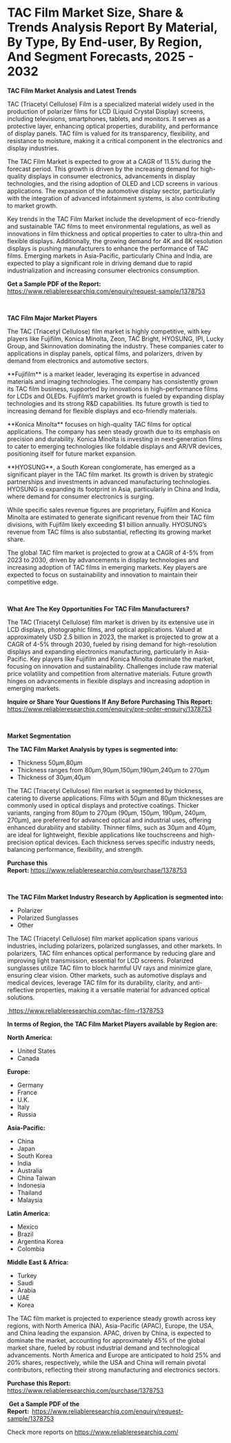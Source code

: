 <p><h1>TAC Film Market Size, Share & Trends Analysis Report By Material, By Type, By End-user, By Region, And Segment Forecasts, 2025 - 2032</h1></p><p><strong>TAC Film Market Analysis and Latest Trends</strong></p>
<p><p>TAC (Triacetyl Cellulose) Film is a specialized material widely used in the production of polarizer films for LCD (Liquid Crystal Display) screens, including televisions, smartphones, tablets, and monitors. It serves as a protective layer, enhancing optical properties, durability, and performance of display panels. TAC film is valued for its transparency, flexibility, and resistance to moisture, making it a critical component in the electronics and display industries.</p><p>The TAC Film Market is expected to grow at a CAGR of 11.5% during the forecast period. This growth is driven by the increasing demand for high-quality displays in consumer electronics, advancements in display technologies, and the rising adoption of OLED and LCD screens in various applications. The expansion of the automotive display sector, particularly with the integration of advanced infotainment systems, is also contributing to market growth.</p><p>Key trends in the TAC Film Market include the development of eco-friendly and sustainable TAC films to meet environmental regulations, as well as innovations in film thickness and optical properties to cater to ultra-thin and flexible displays. Additionally, the growing demand for 4K and 8K resolution displays is pushing manufacturers to enhance the performance of TAC films. Emerging markets in Asia-Pacific, particularly China and India, are expected to play a significant role in driving demand due to rapid industrialization and increasing consumer electronics consumption.</p></p>
<p><strong>Get a Sample PDF of the Report:&nbsp;</strong> <a href="https://www.reliableresearchiq.com/enquiry/request-sample/1378753?utm_campaign=2139&utm_medium=2&utm_source=Github&utm_content=ia&utm_term=25012025&utm_id=tac-film">https://www.reliableresearchiq.com/enquiry/request-sample/1378753</a></p>
<p>&nbsp;</p>
<p><strong>TAC Film Major Market Players</strong></p>
<p><p>The TAC (Triacetyl Cellulose) film market is highly competitive, with key players like Fujifilm, Konica Minolta, Zeon, TAC Bright, HYOSUNG, IPI, Lucky Group, and Skinnovation dominating the industry. These companies cater to applications in display panels, optical films, and polarizers, driven by demand from electronics and automotive sectors.</p><p>**Fujifilm** is a market leader, leveraging its expertise in advanced materials and imaging technologies. The company has consistently grown its TAC film business, supported by innovations in high-performance films for LCDs and OLEDs. Fujifilm’s market growth is fueled by expanding display technologies and its strong R&D capabilities. Its future growth is tied to increasing demand for flexible displays and eco-friendly materials.</p><p>**Konica Minolta** focuses on high-quality TAC films for optical applications. The company has seen steady growth due to its emphasis on precision and durability. Konica Minolta is investing in next-generation films to cater to emerging technologies like foldable displays and AR/VR devices, positioning itself for future market expansion.</p><p>**HYOSUNG**, a South Korean conglomerate, has emerged as a significant player in the TAC film market. Its growth is driven by strategic partnerships and investments in advanced manufacturing technologies. HYOSUNG is expanding its footprint in Asia, particularly in China and India, where demand for consumer electronics is surging.</p><p>While specific sales revenue figures are proprietary, Fujifilm and Konica Minolta are estimated to generate significant revenue from their TAC film divisions, with Fujifilm likely exceeding $1 billion annually. HYOSUNG’s revenue from TAC films is also substantial, reflecting its growing market share.</p><p>The global TAC film market is projected to grow at a CAGR of 4-5% from 2023 to 2030, driven by advancements in display technologies and increasing adoption of TAC films in emerging markets. Key players are expected to focus on sustainability and innovation to maintain their competitive edge.</p></p>
<p>&nbsp;</p>
<p><strong>What Are The Key Opportunities For TAC Film Manufacturers?</strong></p>
<p><p>The TAC (Triacetyl Cellulose) film market is driven by its extensive use in LCD displays, photographic films, and optical applications. Valued at approximately USD 2.5 billion in 2023, the market is projected to grow at a CAGR of 4-5% through 2030, fueled by rising demand for high-resolution displays and expanding electronics manufacturing, particularly in Asia-Pacific. Key players like Fujifilm and Konica Minolta dominate the market, focusing on innovation and sustainability. Challenges include raw material price volatility and competition from alternative materials. Future growth hinges on advancements in flexible displays and increasing adoption in emerging markets.</p></p>
<p><strong>Inquire or Share Your Questions If Any Before Purchasing This Report:</strong> <a href="https://www.reliableresearchiq.com/enquiry/pre-order-enquiry/1378753?utm_campaign=2139&utm_medium=2&utm_source=Github&utm_content=ia&utm_term=25012025&utm_id=tac-film">https://www.reliableresearchiq.com/enquiry/pre-order-enquiry/1378753</a></p>
<p>&nbsp;</p>
<p><strong>Market Segmentation</strong></p>
<p><strong>The TAC Film Market Analysis by types is segmented into:</strong></p>
<p><ul><li>Thickness 50μm,80μm</li><li>Thickness ranges from 80μm,90μm,150μm,190μm,240μm to 270μm</li><li>Thickness of 30μm,40μm</li></ul></p>
<p><p>The TAC (Triacetyl Cellulose) film market is segmented by thickness, catering to diverse applications. Films with 50μm and 80μm thicknesses are commonly used in optical displays and protective coatings. Thicker variants, ranging from 80μm to 270μm (90μm, 150μm, 190μm, 240μm, 270μm), are preferred for advanced optical and industrial uses, offering enhanced durability and stability. Thinner films, such as 30μm and 40μm, are ideal for lightweight, flexible applications like touchscreens and high-precision optical devices. Each thickness serves specific industry needs, balancing performance, flexibility, and strength.</p></p>
<p><strong>Purchase this Report:&nbsp;</strong><a href="https://www.reliableresearchiq.com/purchase/1378753?utm_campaign=2139&utm_medium=2&utm_source=Github&utm_content=ia&utm_term=25012025&utm_id=tac-film">https://www.reliableresearchiq.com/purchase/1378753</a></p>
<p>&nbsp;</p>
<p><strong>The TAC Film Market Industry Research by Application is segmented into:</strong></p>
<p><ul><li>Polarizer</li><li>Polarized Sunglasses</li><li>Other</li></ul></p>
<p><p>The TAC (Triacetyl Cellulose) film market application spans various industries, including polarizers, polarized sunglasses, and other markets. In polarizers, TAC film enhances optical performance by reducing glare and improving light transmission, essential for LCD screens. Polarized sunglasses utilize TAC film to block harmful UV rays and minimize glare, ensuring clear vision. Other markets, such as automotive displays and medical devices, leverage TAC film for its durability, clarity, and anti-reflective properties, making it a versatile material for advanced optical solutions.</p></p>
<p><a href="https://www.reliableresearchiq.com/tac-film-r1378753?utm_campaign=2139&utm_medium=2&utm_source=Github&utm_content=ia&utm_term=25012025&utm_id=tac-film">&nbsp;https://www.reliableresearchiq.com/tac-film-r1378753</a></p>
<p><strong>In terms of Region, the TAC Film Market Players available by Region are:</strong></p>
<p>
    <p> <strong> North America: </strong>
        <ul>
            <li>United States</li>
            <li>Canada</li>
        </ul>
        </p> 
    <p> <strong> Europe: </strong>
        <ul>
            <li>Germany</li>
            <li>France</li>
            <li>U.K.</li>
            <li>Italy</li>
            <li>Russia</li>
        </ul>
        </p> 
    <p> <strong> Asia-Pacific: </strong>
        <ul>
            <li>China</li>
            <li>Japan</li>
            <li>South Korea</li>
            <li>India</li>
            <li>Australia</li>
            <li>China Taiwan</li>
            <li>Indonesia</li>
            <li>Thailand</li>
            <li>Malaysia</li>
        </ul>
        </p> 
    <p> <strong> Latin America: </strong>
        <ul>
            <li>Mexico</li>
            <li>Brazil</li>
            <li>Argentina Korea</li>
            <li>Colombia</li>
        </ul>
        </p> 
    <p> <strong> Middle East & Africa: </strong>
        <ul>
            <li>Turkey</li>
            <li>Saudi</li>
            <li>Arabia</li>
            <li>UAE</li>
            <li>Korea</li>
        </ul>
    </p>
    </p>
<p><p>The TAC film market is projected to experience steady growth across key regions, with North America (NA), Asia-Pacific (APAC), Europe, the USA, and China leading the expansion. APAC, driven by China, is expected to dominate the market, accounting for approximately 45% of the global market share, fueled by robust industrial demand and technological advancements. North America and Europe are anticipated to hold 25% and 20% shares, respectively, while the USA and China will remain pivotal contributors, reflecting their strong manufacturing and electronics sectors.</p></p>
<p><strong>Purchase this Report: </strong><a href="https://www.reliableresearchiq.com/purchase/1378753?utm_campaign=2139&utm_medium=2&utm_source=Github&utm_content=ia&utm_term=25012025&utm_id=tac-film">https://www.reliableresearchiq.com/purchase/1378753</a></p>
<p>&nbsp;<strong>Get a Sample PDF of the Report:&nbsp;&nbsp;</strong><a href="https://www.reliableresearchiq.com/enquiry/request-sample/1378753?utm_campaign=2139&utm_medium=2&utm_source=Github&utm_content=ia&utm_term=25012025&utm_id=tac-film">https://www.reliableresearchiq.com/enquiry/request-sample/1378753</a></p>
<p><strong></strong></p>
<p>Check more reports on <a href="https://www.reliableresearchiq.com/?utm_campaign=2139&utm_medium=2&utm_source=Github&utm_content=ia&utm_term=25012025&utm_id=tac-film">https://www.reliableresearchiq.com/</a></p>